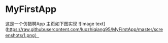 # MyFirstApp
这是一个仿猎聘App
主页如下图实现
![Image text](https://raw.githubusercontent.com/luozhiqiang95/MyFirstApp/master/screenshots/1.png）
